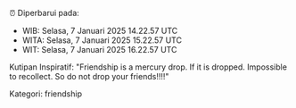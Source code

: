 ⏰ Diperbarui pada:
- WIB: Selasa, 7 Januari 2025 14.22.57 UTC
- WITA: Selasa, 7 Januari 2025 15.22.57 UTC
- WIT: Selasa, 7 Januari 2025 16.22.57 UTC

Kutipan Inspiratif:
"Friendship is a mercury drop. If it is dropped. Impossible to recollect. So do not drop your friends!!!!"


Kategori: friendship

